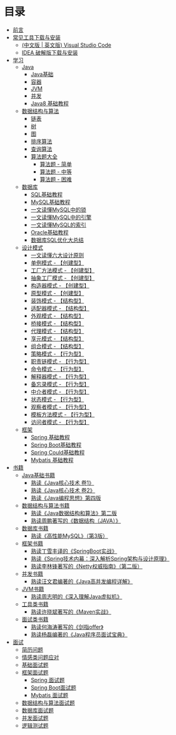 # 目录 
* [前言](README.md)
* [常见工具下载与安装](tool-download/tool-download.md)
    * [(中文版 | 英文版) Visual Studio Code]()
    * [IDEA 破解版下载与安装]()
* [学习](learn/learn.md)
    * [Java](learn/java.md)
        * [Java基础](learn/java/java-base.md)
        * [容器](learn/java/java-collection.md)
        * [JVM](learn/java/java-JVM.md)
        * [并发](learn/java/java-concurrent.md)
        * [Java8 基础教程]()
    * [数据结构与算法](learn/data-structure-and-algorithm/data-structure-and-algorithm.md)
        * [链表]()
        * [树]()
        * [图]()
        * [排序算法](learn/data-structure-and-algorithm/sorting-algorithm.md)
        * [查询算法]()
        * [算法题大全](learn/data-structure-and-algorithm/list-algorithm.problems.md)
            * [算法题 - 简单](learn/data-structure-and-algorithm/list-algorithm-simple.problems.md)
            * [算法题 - 中等](learn/data-structure-and-algorithm/list-algorithm-secondary.problems.md)
            * [算法题 - 困难](learn/data-structure-and-algorithm/list-algorithm-difficulty.problems.md)
    * [数据库](learn/database/database.md)
        * [SQL基础教程](learn/database/sql-basic-course.md)
        * [MySQL基础教程]()
        * [一文读懂MySQL中的锁]()
        * [一文读懂MySQL中的引擎]()
        * [一文读懂MySQL的索引]()
        * [Oracle基础教程]()
        * [数据库SQL优化大总结](learn/database/sql-optimization-summary.md)
    * [设计模式](learn/design-pattern/design-pattern.md)
        * [一文读懂六大设计原则]()
        * [单例模式 - 【创建型】](learn/design-pattern/singleton-pattern.md)
        * [工厂方法模式 - 【创建型】](learn/design-pattern/factory-method-pattern.md)
        * [抽象工厂模式 - 【创建型】]()
        * [构造器模式 - 【创建型】]()
        * [原型模式 - 【创建型】]()
        * [装饰模式 - 【结构型】]()
        * [适配器模式 - 【结构型】]()
        * [外观模式 - 【结构型】]()
        * [桥接模式 - 【结构型】]()
        * [代理模式 - 【结构型】]()
        * [享元模式 - 【结构型】]()
        * [组合模式 - 【结构型】]()
        * [策略模式 - 【行为型】]()
        * [职责链模式 - 【行为型】]()
        * [命令模式 - 【行为型】]()
        * [解释器模式 - 【行为型】]()
        * [备忘录模式 - 【行为型】]()
        * [中介者模式 - 【行为型】]()
        * [状态模式 - 【行为型】]()
        * [观察者模式 - 【行为型】]()
        * [模板方法模式 - 【行为型】]()
        * [访问者模式 - 【行为型】]()
    * [框架](learn/frame/frame.md)
        * [Spring 基础教程]()
        * [Spring Boot基础教程]()
        * [Spring Could基础教程]()
        * [Mybatis 基础教程]()
* [书籍](book/book.md)
    * [Java基础书籍](book/java/java.md)
        * [熟读《Java核心技术 卷1》](book/java/java-core-technology-volume1.md)
        * [熟读《Java核心技术 卷2》]()
        * [熟读《Java编程思想》第四版]()
    * [数据结构与算法书籍]()
        * [熟读《Java数据结构和算法》第二版]()
        * [熟读周鹏著写的《数据结构（JAVA）》]()
    * [数据库书籍]()
        * [熟读《高性能MySQL》（第3版）]()
    * [框架书籍](book/frame/frame.md)
        * [熟读丁雪丰译的《SpringBoot实战》](book/frame/spring-boot-in-action.md)
        * [熟读《Spring技术内幕：深入解析Spring架构与设计原理》](book/frame/spring-technology-insider.md)
        * [熟读李林锋著写的《Netty权威指南》（第二版）](book/frame/netty-the-definitive-guide.md)
    * [并发书籍]()
        * [熟读汪文君编著的《Java高并发编程详解》]()
    * [JVM书籍]()
        * [熟读周志明的《深入理解Java虚拟机》]()
    * [工具类书籍]()
        * [熟读许晓斌著写的《Maven实战》]()
    * [面试类书籍]()
        * [熟读何海涛著写的《剑指offer》]()
        * [熟读杨磊编著的《Java程序员面试宝典》]()
* [面试](interview/interview.md)
    * [简历问题]()
    * [情感类问题应对](interview/emotional-problems.md)
    * [基础面试题]()
    * [框架面试题]()
        * [Spring 面试题]()
        * [Spring Boot面试题]()
        * [Mybatis 面试题]()
    * [数据结构与算法面试题]()
    * [数据库面试题]()
    * [并发面试题]()
    * [逻辑测试题]()


